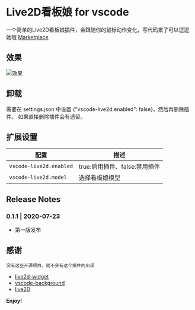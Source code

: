 # Live2D看板娘 for vscode

一个简单的Live2D看板娘插件，会跟随你的鼠标动作变化，写代码累了可以逗逗她哦
[Marketplace](https://marketplace.visualstudio.com/items?itemName=CharlesZ.vscode-live2d)

## 效果
![效果](https://charleszhang6.github.io/vscode-live2d/res/assets/demo.png)

## 卸载

需要在 settings.json 中设置 {"vscode-live2d.enabled": false}，然后再删除插件。
如果直接删除插件会有遗留。

## 扩展设置

|配置 | 描述
|-----|------------
|`vscode-live2d.enabled`| true:启用插件、false:禁用插件
|`vscode-live2d.model`| 选择看板娘模型

## Release Notes

### 0.1.1 | 2020-07-23

- 第一版发布

## 感谢

```
没有这些开源项目，就不会有这个插件的出现
```
* [live2d-widget](https://github.com/stevenjoezhang/live2d-widget)
* [vscode-background](https://github.com/shalldie/vscode-background)
* [live2D](https://marketplace.visualstudio.com/items?itemName=yuansnowboy.yuansnowboy)

**Enjoy!**
